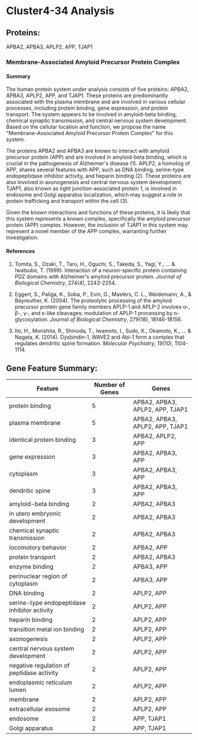 # Cluster4-34 Analysis

## Proteins: 

APBA2, APBA3, APLP2, APP, TJAP1

### Membrane-Associated Amyloid Precursor Protein Complex

#### Summary

The human protein system under analysis consists of five proteins: APBA2, APBA3, APLP2, APP, and TJAP1. These proteins are predominantly associated with the plasma membrane and are involved in various cellular processes, including protein binding, gene expression, and protein transport. The system appears to be involved in amyloid-beta binding, chemical synaptic transmission, and central nervous system development. Based on the cellular location and function, we propose the name "Membrane-Associated Amyloid Precursor Protein Complex" for this system.

The proteins APBA2 and APBA3 are known to interact with amyloid precursor protein (APP) and are involved in amyloid-beta binding, which is crucial in the pathogenesis of Alzheimer's disease (1). APLP2, a homolog of APP, shares several features with APP, such as DNA binding, serine-type endopeptidase inhibitor activity, and heparin binding (2). These proteins are also involved in axonogenesis and central nervous system development. TJAP1, also known as tight junction-associated protein 1, is involved in endosome and Golgi apparatus localization, which may suggest a role in protein trafficking and transport within the cell (3).

Given the known interactions and functions of these proteins, it is likely that this system represents a known complex, specifically the amyloid precursor protein (APP) complex. However, the inclusion of TJAP1 in this system may represent a novel member of the APP complex, warranting further investigation.

#### References

1. Tomita, S., Ozaki, T., Taru, H., Oguchi, S., Takeda, S., Yagi, Y., ... & Iwatsubo, T. (1999). Interaction of a neuron-specific protein containing PDZ domains with Alzheimer's amyloid precursor protein. *Journal of Biological Chemistry*, 274(4), 2243-2254.

2. Eggert, S., Paliga, K., Soba, P., Evin, G., Masters, C. L., Weidemann, A., & Beyreuther, K. (2004). The proteolytic processing of the amyloid precursor protein gene family members APLP-1 and APLP-2 involves α-, β-, γ-, and ε-like cleavages: modulation of APLP-1 processing by n-glycosylation. *Journal of Biological Chemistry*, 279(18), 18146-18156.

3. Ito, H., Morishita, R., Shinoda, T., Iwamoto, I., Sudo, K., Okamoto, K., ... & Nagata, K. (2014). Dysbindin-1, WAVE2 and Abi-1 form a complex that regulates dendritic spine formation. *Molecular Psychiatry*, 19(10), 1104-1114.

## Gene Feature Summary: 

| Feature | Number of Genes | Genes |
| --- | --- | --- |
| protein binding | 5 | APBA2, APBA3, APLP2, APP, TJAP1 |
| plasma membrane | 5 | APBA2, APBA3, APLP2, APP, TJAP1 |
| identical protein binding | 3 | APBA2, APLP2, APP |
|  gene expression | 3 | APBA2, APBA3, APP |
| cytoplasm | 3 | APBA2, APBA3, APP |
| dendritic spine | 3 | APBA2, APBA3, APP |
| amyloid-beta binding | 2 | APBA2, APBA3 |
| in utero embryonic development | 2 | APBA2, APBA3 |
| chemical synaptic transmission | 2 | APBA2, APBA3 |
| locomotory behavior | 2 | APBA2, APP |
| protein transport | 2 | APBA2, APBA3 |
| enzyme binding | 2 | APBA3, APP |
| perinuclear region of cytoplasm | 2 | APBA3, APP |
| DNA binding | 2 | APLP2, APP |
| serine-type endopeptidase inhibitor activity | 2 | APLP2, APP |
| heparin binding | 2 | APLP2, APP |
| transition metal ion binding | 2 | APLP2, APP |
| axonogenesis | 2 | APLP2, APP |
| central nervous system development | 2 | APLP2, APP |
| negative regulation of peptidase activity | 2 | APLP2, APP |
| endoplasmic reticulum lumen | 2 | APLP2, APP |
| membrane | 2 | APLP2, APP |
| extracellular exosome | 2 | APLP2, APP |
| endosome | 2 | APP, TJAP1 |
| Golgi apparatus | 2 | APP, TJAP1 |

